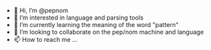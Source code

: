 - 👋 Hi, I’m @pepnom
- 👀 I’m interested in language and parsing tools
- 🌱 I’m currently learning the meaning of the word "pattern"
- 💞️ I’m looking to collaborate on the pep/nom machine and language
- 📫 How to reach me ...

<!---
pepnom/pepnom is a ✨ special ✨ repository because its `README.md` (this file) appears on your GitHub profile.
You can click the Preview link to take a look at your changes.
--->
